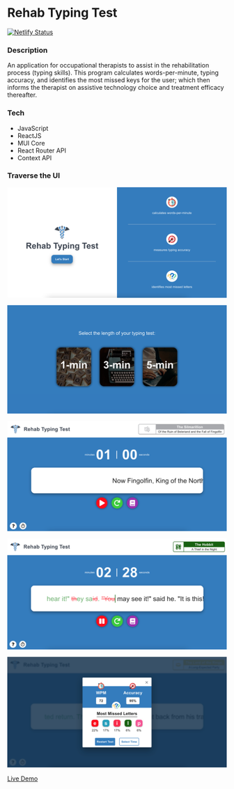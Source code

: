 # Rehab Typing Test
[![Netlify Status](https://api.netlify.com/api/v1/badges/bf508f5b-09cf-412f-966b-02de70031006/deploy-status)](https://app.netlify.com/sites/cheery-heliotrope-bd55dd/deploys)

### Description

An application for occupational therapists to assist in the rehabilitation process (typing skills). This program calculates words-per-minute, typing accuracy, and identifies the most missed keys for the user; which then informs the therapist on assistive technology choice and treatment efficacy thereafter.

### Tech

* JavaScript
* ReactJS
* MUI Core
* React Router API
* Context API

### Traverse the UI

![Home](/src/assets/images/project-images/rehab-home.png)

![Select](/src/assets/images/project-images/rehab-select.png)

![Test](/src/assets/images/project-images/rehab-test.png)

![Typing](/src/assets/images/project-images/rehab-typing.png)

![Results](/src/assets/images/project-images/rehab-results.png)

[Live Demo](https://rehabtypingtest.com)

